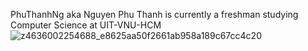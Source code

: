 PhuThanhNg aka Nguyen Phu Thanh is currently a freshman studying Computer Science at UIT-VNU-HCM 
![z4636002254688_e8625aa50f2661ab958a189c67cc4c20](https://github.com/PhuThanhNg/PhuThanhNg.github.io/assets/156278904/4f471d9e-a159-4917-bf31-f39b5e720216)
